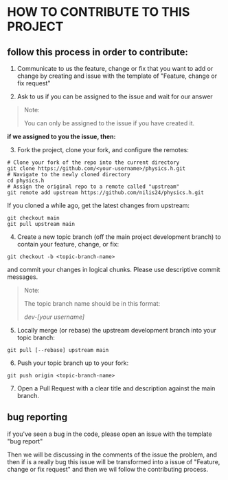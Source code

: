 # HOW TO CONTRIBUTE TO THIS PROJECT

## follow this process in order to contribute:

1. Communicate to us the feature, change or fix that you want to add or change by creating and issue with the template of "Feature, change or fix request"

2. Ask to us if you can be assigned to the issue and wait for our answer

> Note:
> 
> You can only be assigned to the issue if you have created it.

**if we assigned to you the issue, then:**

3. Fork the project, clone your fork, and configure the remotes:

```
# Clone your fork of the repo into the current directory
git clone https://github.com/<your-username>/physics.h.git
# Navigate to the newly cloned directory
cd physics.h
# Assign the original repo to a remote called "upstream"
git remote add upstream https://github.com/nilis24/physics.h.git
```

If you cloned a while ago, get the latest changes from upstream:

```
git checkout main
git pull upstream main
```

4. Create a new topic branch (off the main project development branch) to contain your feature, change, or fix:

```
git checkout -b <topic-branch-name>
```

and commit your changes in logical chunks. Please use descriptive commit messages.

> Note:
> 
> The topic branch name should be in this format:
> 
> *dev-[your username]*


5. Locally merge (or rebase) the upstream development branch into your topic branch:

```
git pull [--rebase] upstream main
```

6. Push your topic branch up to your fork:

```
git push origin <topic-branch-name>
```

7. Open a Pull Request with a clear title and description against the main branch.

## bug reporting

if you've seen a bug in the code, please open an issue with the template "bug report"

Then we will be discussing in the comments of the issue the problem, and then if is a really bug this issue will be transformed into a issue of "Feature, change or fix request" and then we wil follow the contributing process.
